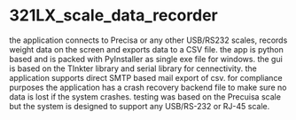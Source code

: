 # 321LX_scale_data_recorder
the application connects to Precisa or any other USB/RS232 scales, records weight data on the screen and exports data to a CSV file. the app is python based and is packed with PyInstaller as single exe file for windows.
the gui is based on the TInkter library and serial library for cennectivity. 
the application supports direct SMTP based mail export of csv.
for compliance purposes the application has a crash recovery backend file to make sure no data is lost if the system crashes. 
testing was based on the Precuisa scale but the system is designed to support any USB/RS-232 or RJ-45 scale. 
